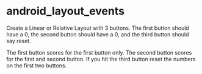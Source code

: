 # android_layout_events

Create a Linear or Relative Layout with 3 buttons. The first button should have a 0, the second button should have a 0, and the third button should say reset.

The first button scores for the first button only. The second button scores for the first and second button. If you hit the third button reset the numbers on the first two buttons.

